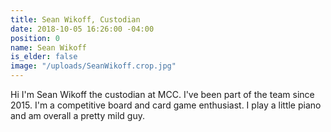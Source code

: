 ```yaml
---
title: Sean Wikoff, Custodian
date: 2018-10-05 16:26:00 -04:00
position: 0
name: Sean Wikoff
is_elder: false
image: "/uploads/SeanWikoff.crop.jpg"
---
```


Hi I'm Sean Wikoff the custodian at MCC. I've been part of the team since 2015. I'm a competitive board and card game enthusiast. I play a little piano and am overall a pretty mild guy. 

